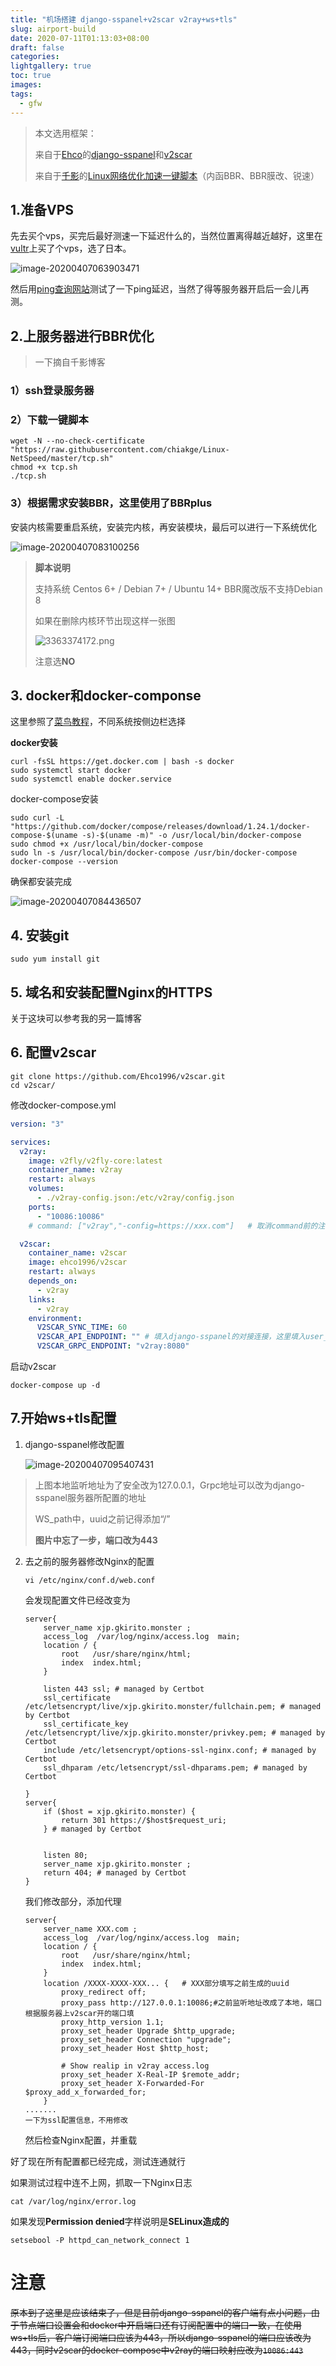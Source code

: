 ```yaml
---
title: "机场搭建 django-sspanel+v2scar v2ray+ws+tls"
slug: airport-build
date: 2020-07-11T01:13:03+08:00
draft: false
categories: 
lightgallery: true
toc: true
images:
tags:
  - gfw
---
```

> 本文选用框架：
>
> 来自于[Ehco](https://github.com/Ehco1996)的[django-sspanel](https://github.com/Ehco1996/django-sspanel)和[v2scar](https://github.com/Ehco1996/v2scar)
>
> 来自于[千影](https://www.94ish.me/)的[Linux网络优化加速一键脚本](https://www.94ish.me/1635.html)（内函BBR、BBR膜改、锐速）

## 1.准备VPS

先去买个vps，买完后最好测速一下延迟什么的，当然位置离得越近越好，这里在[vultr](https://my.vultr.com/)上买了个vps，选了日本。

![image-20200407063903471](https://libget.com/gkirito/blog/image/2020/image-20200407063903471.png)

然后用[ping查询网站](https://tools.ipip.net/newping.php)测试了一下ping延迟，当然了得等服务器开启后一会儿再测。

## 2.上服务器进行BBR优化

> 一下摘自千影博客

### 1）ssh登录服务器

### 2）下载一键脚本

``` shell
wget -N --no-check-certificate "https://raw.githubusercontent.com/chiakge/Linux-NetSpeed/master/tcp.sh"
chmod +x tcp.sh
./tcp.sh
```

### 3）根据需求安装BBR，这里使用了BBRplus

安装内核需要重启系统，安装完内核，再安装模块，最后可以进行一下系统优化

![image-20200407083100256](https://libget.com/gkirito/blog/image/2020/image-20200407083100256.png)

> **脚本说明**
>
> 支持系统
> Centos 6+ / Debian 7+ / Ubuntu 14+
> BBR魔改版不支持Debian 8
>
> 如果在删除内核环节出现这样一张图
>
>
> ![3363374172.png](https://www.94ish.me/usr/uploads/2017/10/4150223835.png)
>
> 注意选**NO**

## 3. docker和docker-componse

这里参照了[菜鸟教程](https://www.runoob.com/docker/centos-docker-install.html)，不同系统按侧边栏选择

**docker安装**

``` shell
curl -fsSL https://get.docker.com | bash -s docker
sudo systemctl start docker
sudo systemctl enable docker.service
```

docker-compose安装

``` shell
sudo curl -L "https://github.com/docker/compose/releases/download/1.24.1/docker-compose-$(uname -s)-$(uname -m)" -o /usr/local/bin/docker-compose
sudo chmod +x /usr/local/bin/docker-compose
sudo ln -s /usr/local/bin/docker-compose /usr/bin/docker-compose
docker-compose --version
```

确保都安装完成

![image-20200407084436507](https://libget.com/gkirito/blog/image/2020/image-20200407084436507.png)

## 4. 安装git

``` shell
sudo yum install git
```

## 5. 域名和安装配置Nginx的HTTPS

关于这块可以参考我的另一篇博客



## 6. 配置v2scar

``` shell
git clone https://github.com/Ehco1996/v2scar.git
cd v2scar/
```

修改docker-compose.yml

``` yaml
version: "3"

services:
  v2ray:
    image: v2fly/v2fly-core:latest
    container_name: v2ray
    restart: always
    volumes:
      - ./v2ray-config.json:/etc/v2ray/config.json
    ports:
      - "10086:10086"
    # command: ["v2ray","-config=https://xxx.com"]   # 取消command前的注释，并填入django-sspanel的对接连接，这里填入vmess_server_config

  v2scar:
    container_name: v2scar
    image: ehco1996/v2scar
    restart: always
    depends_on:
      - v2ray
    links:
      - v2ray
    environment:
      V2SCAR_SYNC_TIME: 60
      V2SCAR_API_ENDPOINT: "" # 填入django-sspanel的对接连接，这里填入user_vmess_config
      V2SCAR_GRPC_ENDPOINT: "v2ray:8080"
```

启动v2scar

``` shell
docker-compose up -d
```

## 7.开始ws+tls配置

1. django-sspanel修改配置

   ![image-20200407095407431](https://libget.com/gkirito/blog/image/2020/image-20200407095407431.png)

> 上图本地监听地址为了安全改为127.0.0.1，Grpc地址可以改为django-sspanel服务器所配置的地址
>
> WS_path中，uuid之前记得添加“/”
>
> **图片中忘了一步，端口改为443**

2. 去之前的服务器修改Nginx的配置

   ``` shell
   vi /etc/nginx/conf.d/web.conf
   ```

   会发现配置文件已经改变为

   ``` 
   server{
       server_name xjp.gkirito.monster ;
       access_log  /var/log/nginx/access.log  main;
       location / {
           root   /usr/share/nginx/html;
           index  index.html;
       }
   
       listen 443 ssl; # managed by Certbot
       ssl_certificate /etc/letsencrypt/live/xjp.gkirito.monster/fullchain.pem; # managed by Certbot
       ssl_certificate_key /etc/letsencrypt/live/xjp.gkirito.monster/privkey.pem; # managed by Certbot
       include /etc/letsencrypt/options-ssl-nginx.conf; # managed by Certbot
       ssl_dhparam /etc/letsencrypt/ssl-dhparams.pem; # managed by Certbot

   }
   server{
       if ($host = xjp.gkirito.monster) {
           return 301 https://$host$request_uri;
       } # managed by Certbot
   
   
       listen 80;
       server_name xjp.gkirito.monster ;
       return 404; # managed by Certbot
   }
   ```

   我们修改部分，添加代理

   ```
   server{
       server_name XXX.com ;
       access_log  /var/log/nginx/access.log  main;
       location / {
           root   /usr/share/nginx/html;
           index  index.html;
       }
       location /XXXX-XXXX-XXX... {   # XXX部分填写之前生成的uuid
           proxy_redirect off;
           proxy_pass http://127.0.0.1:10086;#之前监听地址改成了本地，端口根据服务器上v2scar开的端口填
           proxy_http_version 1.1;
           proxy_set_header Upgrade $http_upgrade;
           proxy_set_header Connection "upgrade";
           proxy_set_header Host $http_host;
   
           # Show realip in v2ray access.log
           proxy_set_header X-Real-IP $remote_addr;
           proxy_set_header X-Forwarded-For $proxy_add_x_forwarded_for;
       }
   .......
   一下为ssl配置信息，不用修改
   ```

   然后检查Nginx配置，并重载

好了现在所有配置都已经完成，测试连通就行

如果测试过程中连不上网，抓取一下Nginx日志

``` shell
cat /var/log/nginx/error.log
```

如果发现**Permission denied**字样说明是**SELinux造成的**

``` shell
setsebool -P httpd_can_network_connect 1
```

#  注意

~~原本到了这里是应该结束了，但是目前django-sspanel的客户端有点小问题，由于节点端口设置会和docker中开启端口还有订阅配置中的端口一致，在使用ws+tls后，客户端订阅端口应该为443，所以django-sspanel的端口应该改为443，同时v2scar的docker-compose中v2ray的端口映射应改为`10086:443`~~

